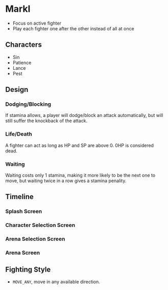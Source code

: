 # Markl

- Focus on active fighter
- Play each fighter one after the other instead of all at once

## Characters

- Sin
- Patience
- Lance
- Pest

## Design

### Dodging/Blocking

If stamina allows, a player will dodge/block an attack automatically, but will still suffer the knockback of the attack.

### Life/Death

A fighter can act as long as HP and SP are above 0. 0HP is considered dead.

### Waiting

Waiting costs only 1 stamina, making it more likely to be the next one to move, but waiting twice in a row gives a stamina penality.

## Timeline

### Splash Screen

### Character Selection Screen

### Arena Selection Screen

### Arena Screen

## Fighting Style

- `MOVE_ANY`, move in any available direction.